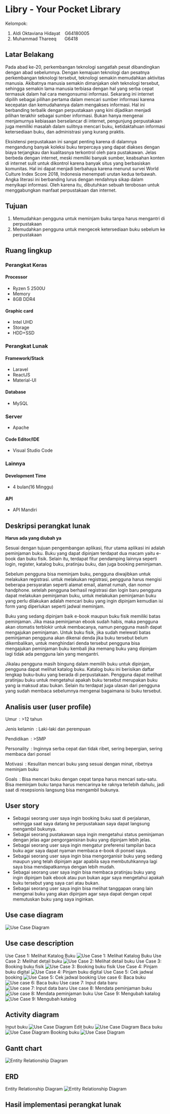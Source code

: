 # Libry - Your Pocket Library
Kelompok:
1. Aldi Oktaviana Hidayat &ensp; G64180005
2. Muhammad Thareeq &ensp; &ensp; G6418

## Latar Belakang

Pada abad ke-20, perkembangan teknologi sangatlah pesat dibandingkan dengan abad sebelumnya. Dengan kemajuan teknologi dan pesatnya perkembangan teknologi tersebut, teknologi semakin memudahkan aktivitas manusia. Akibatnya manusia semakin dimanjakan oleh teknologi tersebut, sehingga semakin lama manusia terbiasa dengan hal yang serba cepat termasuk dalam hal cara mengonsumsi informasi. Sekarang ini internet dipilih sebagai pilihan pertama dalam mencari sumber informasi karena kecepatan dan kemudahannya dalam mengakses informasi. Hal ini berbanding terbalik dengan perpustakaan yang kini dijadikan menjadi pilihan terakhir sebagai sumber informasi. Bukan hanya mengenai menjamurnya kebiasaan berselancar di internet, pengunjung perpustakaan juga memiliki masalah dalam sulitnya mencari buku, ketidaktahuan informasi ketersediaan buku, dan administrasi yang kurang praktis.

Eksistensi perpustakaan ini sangat penting karena di dalamnya mengandung banyak koleksi buku terpercaya yang dapat diakses dengan biaya terjangkau dan kualitasnya terkontrol oleh para pustakawan. Jelas berbeda dengan internet, meski memiliki banyak sumber, keabsahan konten di internet sulit untuk dikontrol karena banyak situs yang berbasiskan komunitas. Hal ini dapat menjadi berbahaya karena menurut  survei World Culture Index Score 2018, Indonesia menempati urutan kedua terbawah. Angka literasi ini berbanding lurus dengan rendahnya sikap dalam menyikapi informasi. Oleh karena itu, dibutuhkan sebuah terobosan untuk menggabungkan manfaat perpustakaan dan internet. 

## Tujuan

1. Memudahkan pengguna untuk meminjam buku tanpa harus mengantri di perpustakaan
2. Memudahkan pengguna untuk mengecek ketersediaan buku sebelum ke perpustakaan

## Ruang lingkup
### Perangkat Keras
#### Processor
* Ryzen 5 2500U
* Memory
* 8GB DDR4

#### Graphic card
* Intel UHD
* Storage
* HDD+SSD

### Perangkat Lunak
#### Framework/Stack
- Laravel
- ReactJS
- Material-UI
#### Database
- MySQL

### Server
- Apache
#### Code Editor/IDE
- Visual Studio Code
### Lainnya
#### Development Time
- 4 bulan(16 Minggu)
#### API
- API Mandiri

##  Deskripsi perangkat lunak
**Harus ada yang diubah ya**

Sesuai dengan tujuan pengembangan aplikasi, fitur utama aplikasi ini adalah peminjaman buku. Buku yang dapat dipinjam terdapat dua macam yaitu e-book dan buku fisik. Selain itu, terdapat fitur pendamping lainnya seperti login, register, katalog buku, pratinjau buku, dan juga booking peminjaman.

Sebelum pengguna bisa meminjam buku, pengguna diwajibkan untuk melakukan registrasi. untuk melakukan registrasi, pengguna harus mengisi beberapa persyaratan seperti alamat email, alamat rumah, dan nomor handphone. setelah pengguna berhasil registrasi dan login baru pengguna dapat melakukan peminjaman buku, untuk melakukan peminjaman buku yang perlu dilakukan adalah mencari buku yang ingin dipinjam kemudian isi form yang diperlukan seperti jadwal meminjam.

Buku yang sedang dipinjam baik e-book maupun buku fisik memiliki batas peminjaman. Jika masa peminjaman ebook sudah habis, maka pengguna akan otomatis terblokir untuk membacanya, namun pengguna masih dapat mengajukan peminjaman. Untuk buku fisik, jika sudah melewati batas peminjaman pengguna akan dikenai denda jika buku tersebut belum dikembalikan, untuk menghindari denda tersebut pengguna bisa mengajukan peminjaman buku kembali jika memang buku yang dipinjam lagi tidak ada pengguna lain yang mengantri. 

Jikalau pengguna masih bingung dalam memilih buku untuk dipinjam, pengguna dapat melihat katalog buku. Katalog buku ini berisikan daftar lengkap buku-buku yang berada di perpustakaan. Pengguna dapat melihat pratinjau buku untuk mengetahui apakah buku tersebut merupakan buku yang ia maksud atau bukan. Selain itu terdapat juga ulasan dari pengguna yang sudah membaca sebelumnya mengenai bagaimana isi buku tersebut.

##  Analisis user (user profile)
Umur&ensp;: >12 tahun

Jenis kelamin&ensp;: Laki-laki dan perempuan

Pendidikan&ensp;: >SMP

Personality&ensp;: Inginnya serba cepat dan tidak ribet, sering bepergian, sering membaca dari ponsel

Motivasi&ensp;: Kesulitan mencari buku yang sesuai dengan minat, ribetnya meminjam buku

Goals&ensp;: Bisa mencari buku dengan cepat tanpa harus mencari satu-satu. Bisa meminjam buku tanpa harus mencarinya ke raknya terlebih dahulu, jadi saat di resepsionis langsung bisa mengambil bukunya. 

##  User story
- Sebagai seorang user saya ingin booking buku saat di perjalanan, sehingga saat saya datang ke perpustakaan saya dapat langsung mengambil bukunya.
- Sebagai seorang pustakawan saya ingin mengetahui status peminjaman dengan jelas agar pengorganisiran buku yang dipinjam lebih jelas.
- Sebagai seorang user saya ingin mengatur preferensi tampilan baca buku agar saya dapat nyaman membaca e-book di ponsel saya.
- Sebagai seorang user saya ingin bisa mengorganisir buku yang sedang maupun yang telah dipinjam agar apabila saya membutuhkannya lagi saya bisa mendapatkannya dengan lebih mudah.
- Sebagai seorang user saya ingin bisa membaca pratinjau buku yang ingin dipinjam baik ebook atau pun bukan agar saya mengetahui apakah buku tersebut yang saya cari atau bukan.
- Sebagai seorang user saya ingin bisa melihat tanggapan orang lain mengenai buku yang akan dipinjam agar saya dapat dengan cepat memutuskan buku yang saya inginkan.

##  Use case diagram
![Use Case Diagram](images/usecase.png)
##  Use case description
Use Case 1: Melihat Katalog Buku
![Use Case 1: Melihat Katalog Buku](images/usecasedescription1.png)
Use Case 2: Melihat detail buku
![Use Case 2: Melihat detail buku](images/usecasedescription2.png)
Use Case 3: Booking buku fisik
![Use Case 3: Booking buku fisik](images/usecasedescription3.png)
Use Case 4: Pinjam buku digital
![Use Case 4: Pinjam buku digital](images/usecasedescription4.png)
Use Case 5: Cek jadwal booking
![Use Case 5: Cek jadwal booking](images/usecasedescription5.png)
Use case 6: Baca buku
![Use case 6: Baca buku](images/usecasedescription6.png)
Use case 7: Input data baru
![Use case 7: Input data baru](images/usecasedescription7.png)
Use case 8: Mendata peminjaman buku
![Use case 8: Mendata peminjaman buku](images/usecasedescription8.png)
Use Case 9: Mengubah katalog
![Use Case 9: Mengubah katalog](images/usecasedescription9.png)
##  Activity diagram
Input buku
![Use Case Diagram](images/useactivity1.png)
Edit buku
![Use Case Diagram](images/useactivity2.png)
Baca buku
![Use Case Diagram](images/useactivity3.png)
Booking buku
![Use Case Diagram](images/useactivity4.png)
##  Gantt chart
![Entity Relationship Diagram](images/ganttchart.png.png)
##  ERD
Entity Relationship Diagram
![Entity Relationship Diagram](images/erd.png)
##  Hasil implementasi perangkat lunak
